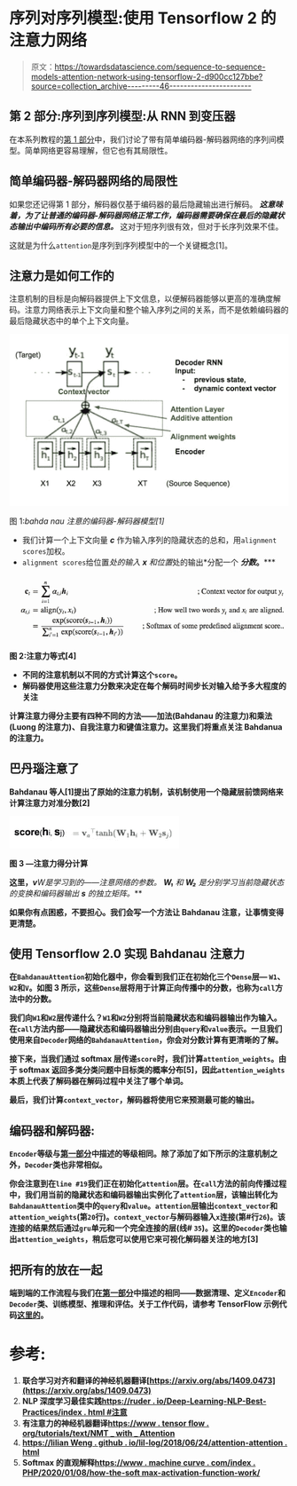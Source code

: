 # 序列对序列模型:使用 Tensorflow 2 的注意力网络

> 原文：<https://towardsdatascience.com/sequence-to-sequence-models-attention-network-using-tensorflow-2-d900cc127bbe?source=collection_archive---------46----------------------->

## 第 2 部分:序列到序列模型:从 RNN 到变压器

在本系列教程的[第 1 部分](/sequence-to-sequence-models-from-rnn-to-transformers-e24097069639)中，我们讨论了带有简单编码器-解码器网络的序列间模型。简单网络更容易理解，但它也有其局限性。

## 简单编码器-解码器网络的局限性

如果您还记得第 1 部分，解码器仅基于编码器的最后隐藏输出进行解码。 ***这意味着，为了让普通的编码器-解码器网络正常工作，编码器需要确保在最后的隐藏状态输出中编码所有必要的信息。*** 这对于短序列很有效，但对于长序列效果不佳。

这就是为什么`attention`是序列到序列模型中的一个关键概念[1]。

## 注意力是如何工作的

注意机制的目标是向解码器提供上下文信息，以便解码器能够以更高的准确度解码。注意力网络表示上下文向量和整个输入序列之间的关系，而不是依赖编码器的最后隐藏状态中的单个上下文向量。

![](img/f5c7a4ce6cd1171a2d8eaad1fcf2da9f.png)

图 1:*bahda nau 注意的编码器-解码器模型[1]*

*   我们计算一个上下文向量 ***c*** 作为输入序列的隐藏状态的总和，用`alignment scores`加权。
*   `alignment scores`给位置*处的输入 ***x*** 和位置*处的输出*分配一个 ***分数*。*****

**![](img/50c654b9008be1faf6aba5dbc11ee9e5.png)**

**图 2:注意力等式[4]**

*   **不同的注意机制以不同的方式计算这个`score`。**
*   **解码器使用这些注意力分数来决定在每个解码时间步长对输入给予多大程度的关注**

**计算注意力得分主要有四种不同的方法——加法(Bahdanau 的注意力)和乘法(Luong 的注意力)、自我注意力和键值注意力。这里我们将重点关注 Bahdanua 的注意力。**

## **巴丹瑙注意了**

**Bahdanau 等人[1]提出了原始的注意力机制，该机制使用一个隐藏层前馈网络来计算注意力对准分数[2]**

**![](img/17e8ca92890068e0a9547d68394a4fd1.png)**

**图 3 —注意力得分计算**

**这里，***v******W***是学习到的——注意网络的参数。 ***W₁*** 和 ***W₂*** 是分别学习当前隐藏状态*的变换和编码器输出 ***s*** 的独立矩阵。***

**如果你有点困惑，不要担心。我们会写一个方法让 Bahdanau 注意，让事情变得更清楚。**

## **使用 Tensorflow 2.0 实现 Bahdanau 注意力**

**在`BahdanauAttention`初始化器中，你会看到我们正在初始化三个`Dense`层— `W1`、`W2`和`V`。如图 3 所示，这些`Dense`层将用于计算正向传播中的分数，也称为`call`方法中的分数。**

**我们向`W1`和`W2`层传递什么？`W1`和`W2`分别将当前隐藏状态和编码器输出作为输入。在`call`方法内部——隐藏状态和编码器输出分别由`query`和`value`表示。一旦我们使用来自`Decoder`网络的`BahdanauAttention`，你会对分数计算有更清晰的了解。**

**接下来，当我们通过 softmax 层传递`score`时，我们计算`attention_weights`。由于 softmax 返回多类分类问题中目标类的概率分布[5]，因此`attention_weights`本质上代表了解码器在解码过程中关注了哪个单词。**

**最后，我们计算`context_vector`，解码器将使用它来预测最可能的输出。**

## **编码器和解码器:**

**`Encoder`等级与[第一部分](/sequence-to-sequence-models-from-rnn-to-transformers-e24097069639)中描述的等级相同。除了添加了如下所示的注意机制之外，`Decoder`类也非常相似。**

**你会注意到在`line #19`我们正在初始化`attention`层。在`call`方法的前向传播过程中，我们用当前的隐藏状态和编码器输出实例化了`attention`层，该输出转化为`BahdanauAttention`类中的`query`和`value`。`attention`层输出`context_vector`和`attention_weights`(第`20`行)。`context_vector`与解码器输入`x`连接(第#行`26`)。该连接的结果然后通过`gru`单元和一个完全连接的层(线# `35`)。这里的`Decoder`类也输出`attention_weights`，稍后您可以使用它来可视化解码器关注的地方[3]**

## **把所有的放在一起**

**端到端的工作流程与我们在[第一部分](/sequence-to-sequence-models-from-rnn-to-transformers-e24097069639)中描述的相同——数据清理、定义`Encoder`和`Decoder`类、训练模型、推理和评估。关于工作代码，请参考 TensorFlow 示例代码[这里的](https://github.com/tensorflow/docs/blob/master/site/en/tutorials/text/nmt_with_attention.ipynb)。**

# **参考:**

1.  **联合学习对齐和翻译的神经机器翻译[https://arxiv.org/abs/1409.0473](https://arxiv.org/abs/1409.0473)**
2.  **NLP 深度学习最佳实践[https://ruder . io/Deep-Learning-NLP-Best-Practices/index . html #注意](https://ruder.io/deep-learning-nlp-best-practices/index.html#attention)**
3.  **有注意力的神经机器翻译[https://www . tensor flow . org/tutorials/text/NMT _ with _ Attention](https://www.tensorflow.org/tutorials/text/nmt_with_attention)**
4.  **[https://lilian Weng . github . io/lil-log/2018/06/24/attention-attention . html](https://lilianweng.github.io/lil-log/2018/06/24/attention-attention.html)**
5.  **Softmax 的直观解释[https://www . machine curve . com/index . PHP/2020/01/08/how-the-soft max-activation-function-work/](https://www.machinecurve.com/index.php/2020/01/08/how-does-the-softmax-activation-function-work/)**